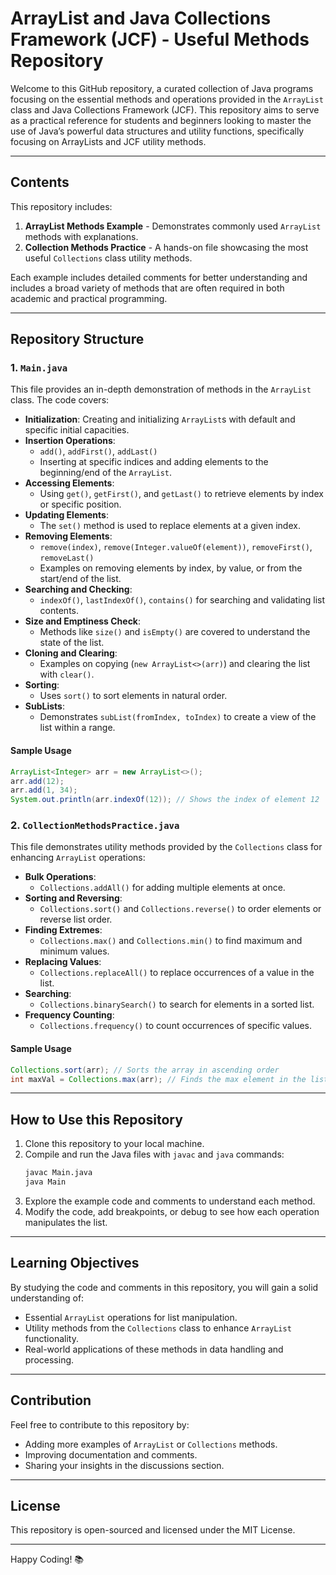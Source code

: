 
# ArrayList and Java Collections Framework (JCF) - Useful Methods Repository

Welcome to this GitHub repository, a curated collection of Java programs focusing on the essential methods and operations provided in the `ArrayList` class and Java Collections Framework (JCF). This repository aims to serve as a practical reference for students and beginners looking to master the use of Java’s powerful data structures and utility functions, specifically focusing on ArrayLists and JCF utility methods.

---

## Contents

This repository includes:
1. **ArrayList Methods Example** - Demonstrates commonly used `ArrayList` methods with explanations.
2. **Collection Methods Practice** - A hands-on file showcasing the most useful `Collections` class utility methods.

Each example includes detailed comments for better understanding and includes a broad variety of methods that are often required in both academic and practical programming.

---

## Repository Structure

### 1. `Main.java`

This file provides an in-depth demonstration of methods in the `ArrayList` class. The code covers:
- **Initialization**: Creating and initializing `ArrayList`s with default and specific initial capacities.
- **Insertion Operations**: 
  - `add()`, `addFirst()`, `addLast()`
  - Inserting at specific indices and adding elements to the beginning/end of the `ArrayList`.
- **Accessing Elements**: 
  - Using `get()`, `getFirst()`, and `getLast()` to retrieve elements by index or specific position.
- **Updating Elements**: 
  - The `set()` method is used to replace elements at a given index.
- **Removing Elements**:
  - `remove(index)`, `remove(Integer.valueOf(element))`, `removeFirst()`, `removeLast()`
  - Examples on removing elements by index, by value, or from the start/end of the list.
- **Searching and Checking**:
  - `indexOf()`, `lastIndexOf()`, `contains()` for searching and validating list contents.
- **Size and Emptiness Check**:
  - Methods like `size()` and `isEmpty()` are covered to understand the state of the list.
- **Cloning and Clearing**:
  - Examples on copying (`new ArrayList<>(arr)`) and clearing the list with `clear()`.
- **Sorting**:
  - Uses `sort()` to sort elements in natural order.
- **SubLists**:
  - Demonstrates `subList(fromIndex, toIndex)` to create a view of the list within a range.

#### Sample Usage

```java
ArrayList<Integer> arr = new ArrayList<>();
arr.add(12);
arr.add(1, 34);
System.out.println(arr.indexOf(12)); // Shows the index of element 12
```

### 2. `CollectionMethodsPractice.java`

This file demonstrates utility methods provided by the `Collections` class for enhancing `ArrayList` operations:
- **Bulk Operations**:
  - `Collections.addAll()` for adding multiple elements at once.
- **Sorting and Reversing**:
  - `Collections.sort()` and `Collections.reverse()` to order elements or reverse list order.
- **Finding Extremes**:
  - `Collections.max()` and `Collections.min()` to find maximum and minimum values.
- **Replacing Values**:
  - `Collections.replaceAll()` to replace occurrences of a value in the list.
- **Searching**:
  - `Collections.binarySearch()` to search for elements in a sorted list.
- **Frequency Counting**:
  - `Collections.frequency()` to count occurrences of specific values.

#### Sample Usage

```java
Collections.sort(arr); // Sorts the array in ascending order
int maxVal = Collections.max(arr); // Finds the max element in the list
```

---

## How to Use this Repository

1. Clone this repository to your local machine.
2. Compile and run the Java files with `javac` and `java` commands:
   ```bash
   javac Main.java
   java Main
   ```
3. Explore the example code and comments to understand each method.
4. Modify the code, add breakpoints, or debug to see how each operation manipulates the list.

---

## Learning Objectives

By studying the code and comments in this repository, you will gain a solid understanding of:
- Essential `ArrayList` operations for list manipulation.
- Utility methods from the `Collections` class to enhance `ArrayList` functionality.
- Real-world applications of these methods in data handling and processing.

---

## Contribution

Feel free to contribute to this repository by:
- Adding more examples of `ArrayList` or `Collections` methods.
- Improving documentation and comments.
- Sharing your insights in the discussions section.

---

## License

This repository is open-sourced and licensed under the MIT License.

---

Happy Coding! 📚
